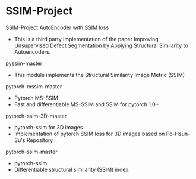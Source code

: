 # SSIM-Project
SSIM-Project
AutoEncoder with SSIM loss
- This is a third party implementation of the paper Improving Unsupervised Defect Segmentation by Applying Structural Similarity to Autoencoders.

pyssim-master
- This module implements the Structural Similarity Image Metric (SSIM)

pytorch-mssim-master
- Pytorch MS-SSIM
- Fast and differentiable MS-SSIM and SSIM for pytorch 1.0+

pytorch-ssim-3D-master
- pytorch-ssim for 3D images
- Implementation of pytorch SSIM loss for 3D images based on Po-Hsun-Su's Repository

pytorch-ssim-master
- pytorch-ssim
- Differentiable structural similarity (SSIM) index.
